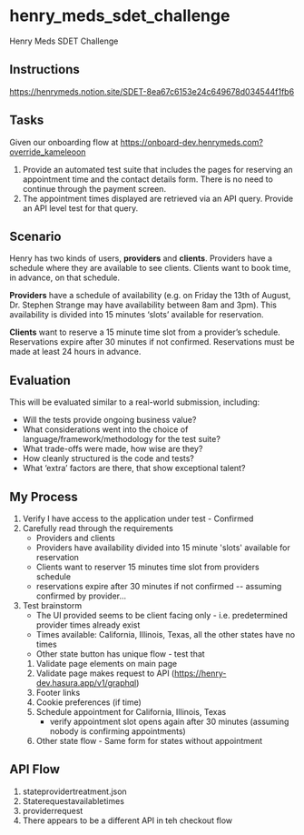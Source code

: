 # henry_meds_sdet_challenge
Henry Meds SDET Challenge

## Instructions
https://henrymeds.notion.site/SDET-8ea67c6153e24c649678d034544f1fb6

## Tasks

Given our onboarding flow at https://onboard-dev.henrymeds.com?override_kameleoon
1. Provide an automated test suite that includes the pages for reserving an appointment time and the contact details form. There is no need to continue through the payment screen.
2. The appointment times displayed are retrieved via an API query.  Provide an API level test for that query.

## Scenario

Henry has two kinds of users, **providers** and **clients**. Providers have a schedule where they are available to see clients. Clients want to book time, in advance, on that schedule.

**Providers** have a schedule of availability (e.g. on Friday the 13th of August, Dr. Stephen Strange may have availability between 8am and 3pm). This availability is divided into 15 minutes ‘slots’ available for reservation.

**Clients** want to reserve a 15 minute time slot from a provider’s schedule.  Reservations expire after 30 minutes if not confirmed. Reservations must be made at least 24 hours in advance.

## Evaluation
This will be evaluated similar to a real-world submission, including:

- Will the tests provide ongoing business value?
- What considerations went into the choice of language/framework/methodology for the test suite?
- What trade-offs were made, how wise are they?
- How cleanly structured is the code and tests?
- What ‘extra’ factors are there, that show exceptional talent?

## My Process

1. Verify I have access to the application under test - Confirmed
2. Carefully read through the requirements
    - Providers and clients
    - Providers have availability divided into 15 minute 'slots' available for reservation
    - Clients want to reserver 15 minutes time slot from providers schedule
    - reservations expire after 30 minutes if not confirmed
        -- assuming confirmed by provider...
3. Test brainstorm
    - The UI provided seems to be client facing only - i.e. predetermined provider times already exist
    - Times available: California, Illinois, Texas, all the other states have no times
    - Other state button has unique flow - test that
    1. Validate page elements on main page
    2. Validate page makes request to API (https://henry-dev.hasura.app/v1/graphql)
    3. Footer links
    4. Cookie preferences (if time)
    5. Schedule appointment for California, Illinois, Texas
        - verify appointment slot opens again after 30 minutes (assuming nobody is confirming appointments) 
    6. Other state flow - Same form for states without appointment

## API Flow
1. stateprovidertreatment.json
2. Staterequestavailabletimes
3. providerrequest
4. There appears to be a different API in teh checkout flow
